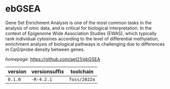 # ebGSEA

Gene Set Enrichment Analysis is one of the most common tasks in the analysis of omic data,  and is critical for biological interpretation. In the context of Epigenome Wide Association Studies (EWAS),  which typically rank individual cytosines according to the level of differential methylation, enrichment  analysis of biological pathways is challenging due to differences in CpG/probe density between genes.

*homepage*: <https://github.com/aet21/ebGSEA>

version | versionsuffix | toolchain
--------|---------------|----------
``0.1.0`` | ``-R-4.2.1`` | ``foss/2022a``
